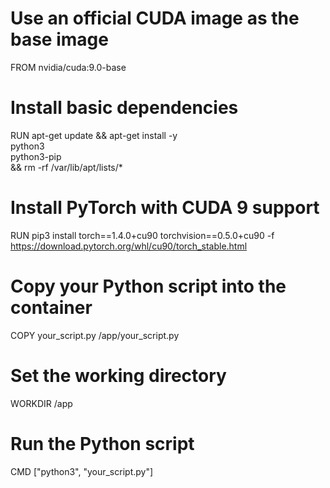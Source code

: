 # Use an official CUDA image as the base image
FROM nvidia/cuda:9.0-base

# Install basic dependencies
RUN apt-get update && apt-get install -y \
    python3 \
    python3-pip \
&& rm -rf /var/lib/apt/lists/*

# Install PyTorch with CUDA 9 support
RUN pip3 install torch==1.4.0+cu90 torchvision==0.5.0+cu90 -f https://download.pytorch.org/whl/cu90/torch_stable.html

# Copy your Python script into the container
COPY your_script.py /app/your_script.py

# Set the working directory
WORKDIR /app

# Run the Python script
CMD ["python3", "your_script.py"]
